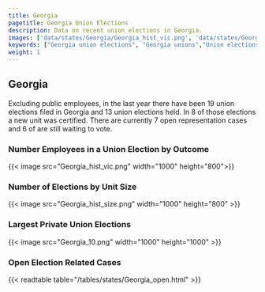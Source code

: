 ```yaml
---
title: Georgia
pagetitle: Georgia Union Elections
description: Data on recent union elections in Georgia.
images: ['data/states/Georgia/Georgia_hist_vic.png', 'data/states/Georgia/Georgia_hist_size.png', 'data/states/Georgia/Georgia_10.png']
keywords: ["Georgia union elections", "Georgia unions","Union elections"]
weight: 1
---
```

##  Georgia

Excluding public employees, in the last year there have been 19 union elections filed in Georgia and 13 union elections held. In 8 of those elections a new unit was certified. There are currently 7 open representation cases and 6 of are still waiting to vote.

### Number Employees in a Union Election by Outcome
{{< image src="Georgia_hist_vic.png" width="1000" height="800">}}

### Number of Elections by Unit Size
{{< image src="Georgia_hist_size.png" width="1000" height="800" >}}

### Largest Private Union Elections
{{< image src="Georgia_10.png" width="1000" height="1000"  >}}

### Open Election Related Cases
{{< readtable table="/tables/states/Georgia_open.html" >}}


